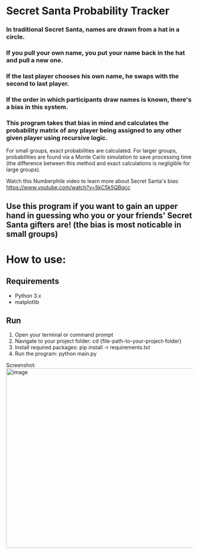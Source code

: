 # Secret Santa Probability Tracker

### In traditional Secret Santa, names are drawn from a hat in a circle.
### If you pull your own name, you put your name back in the hat and pull a new one.
### If the last player chooses his own name, he swaps with the second to last player.
### If the order in which participants draw names is known, there's a bias in this system.

### This program takes that bias in mind and calculates the probability matrix of any player being assigned to any other given player using recursive logic.
For small groups, exact probabilities are calculated.
For larger groups, probabilities are found via a Monte Carlo simulation to save processing time
(the difference between this method and exact calculations is negligible for large groups).

Watch this Numberphile video to learn more about Secret Santa's bias:
https://www.youtube.com/watch?v=5kC5k5QBqcc

## Use this program if you want to gain an upper hand in guessing who you or your friends' Secret Santa gifters are! (the bias is most noticable in small groups)

# How to use:

## Requirements
- Python 3.x
- matplotlib

## Run
1. Open your terminal or command prompt
2. Navigate to your project folder:
  cd {file-path-to-your-project-folder}
3. Install required packages:
  pip install -r requirements.txt
4. Run the program:
  python main.py

Screenshot:
<img width="996" height="484" alt="image" src="https://github.com/user-attachments/assets/26203709-37f6-4b3a-b171-b52a05150bb9" />
